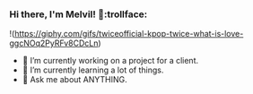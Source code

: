 ### Hi there, I'm Melvil! 👋:trollface:

!(https://giphy.com/gifs/twiceofficial-kpop-twice-what-is-love-ggcNOq2PyRFv8CDcLn)
- 🔭 I’m currently working on a project for a client.
- 🌱 I’m currently learning a lot of things.
- 💬 Ask me about ANYTHING.
